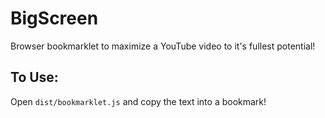 BigScreen
=========

Browser bookmarklet to maximize a YouTube video to it's fullest potential!



## To Use:

Open `dist/bookmarklet.js` and copy the text into a bookmark!
